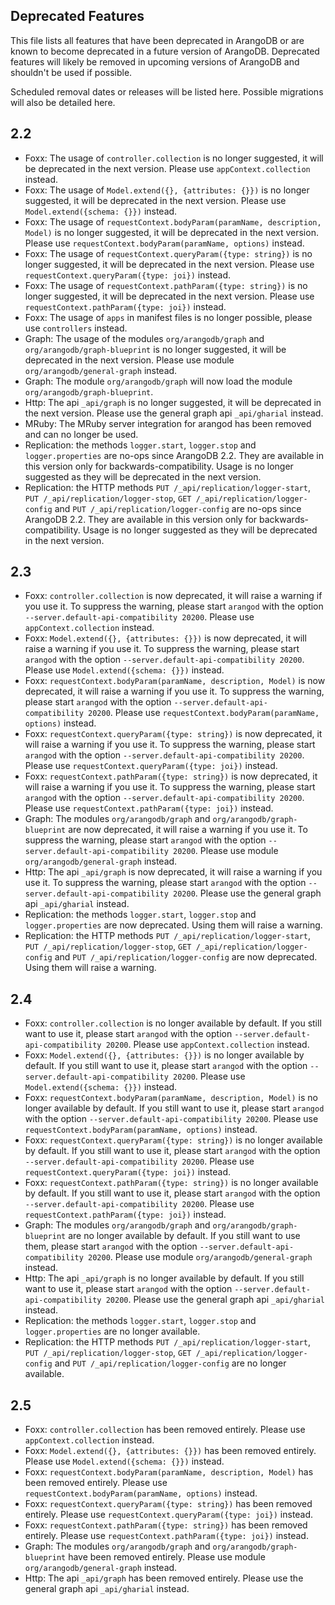 Deprecated Features
-------------------

This file lists all features that have been deprecated in ArangoDB
or are known to become deprecated in a future version of ArangoDB.
Deprecated features will likely be removed in upcoming versions of
ArangoDB and shouldn't be used if possible.

Scheduled removal dates or releases will be listed here. Possible 
migrations will also be detailed here.

## 2.2

* Foxx: The usage of `controller.collection` is no longer suggested, it will be deprecated in the next version. Please use `appContext.collection` instead.
* Foxx: The usage of `Model.extend({}, {attributes: {}})` is no longer suggested, it will be deprecated in the next version. Please use `Model.extend({schema: {}})` instead.
* Foxx: The usage of `requestContext.bodyParam(paramName, description, Model)` is no longer suggested, it will be deprecated in the next version. Please use `requestContext.bodyParam(paramName, options)` instead.
* Foxx: The usage of `requestContext.queryParam({type: string})` is no longer suggested, it will be deprecated in the next version. Please use `requestContext.queryParam({type: joi})` instead.
* Foxx: The usage of `requestContext.pathParam({type: string})` is no longer suggested, it will be deprecated in the next version. Please use `requestContext.pathParam({type: joi})` instead.
* Foxx: The usage of `apps` in manifest files is no longer possible, please use `controllers` instead.
* Graph: The usage of the modules `org/arangodb/graph` and `org/arangodb/graph-blueprint` is no longer suggested, it will be deprecated in the next version. Please use module `org/arangodb/general-graph` instead.
* Graph: The module `org/arangodb/graph` will now load the module `org/arangodb/graph-blueprint`.
* Http: The api `_api/graph` is no longer suggested, it will be deprecated in the next version. Please use the general graph api `_api/gharial` instead.
* MRuby: The MRuby server integration for arangod has been removed and can no longer be used.
* Replication: the methods `logger.start`, `logger.stop` and `logger.properties` are no-ops since ArangoDB 2.2. They are available in this version only for backwards-compatibility. Usage is no longer suggested as they will be deprecated in the next version.
* Replication: the HTTP methods `PUT /_api/replication/logger-start`, `PUT /_api/replication/logger-stop`, `GET /_api/replication/logger-config` and `PUT /_api/replication/logger-config` are no-ops since ArangoDB 2.2. They are available in this version only for backwards-compatibility. Usage is no longer suggested as they will be deprecated in the next version.

## 2.3

* Foxx: `controller.collection` is now deprecated, it will raise a warning if you use it. To suppress the warning, please start `arangod` with the option `--server.default-api-compatibility 20200`. Please use `appContext.collection` instead.
* Foxx: `Model.extend({}, {attributes: {}})`  is now deprecated, it will raise a warning if you use it. To suppress the warning, please start `arangod` with the option `--server.default-api-compatibility 20200`. Please use `Model.extend({schema: {}})` instead.
* Foxx: `requestContext.bodyParam(paramName, description, Model)` is now deprecated, it will raise a warning if you use it. To suppress the warning, please start `arangod` with the option `--server.default-api-compatibility 20200`. Please use `requestContext.bodyParam(paramName, options)` instead.
* Foxx: `requestContext.queryParam({type: string})` is now deprecated, it will raise a warning if you use it. To suppress the warning, please start `arangod` with the option `--server.default-api-compatibility 20200`. Please use `requestContext.queryParam({type: joi})` instead.
* Foxx: `requestContext.pathParam({type: string})` is now deprecated, it will raise a warning if you use it. To suppress the warning, please start `arangod` with the option `--server.default-api-compatibility 20200`. Please use `requestContext.pathParam({type: joi})` instead.
* Graph: The modules `org/arangodb/graph` and `org/arangodb/graph-blueprint` are now deprecated, it will raise a warning if you use it. To suppress the warning, please start `arangod` with the option `--server.default-api-compatibility 20200`. Please use module `org/arangodb/general-graph` instead.
* Http: The api `_api/graph` is now deprecated, it will raise a warning if you use it. To suppress the warning, please start `arangod` with the option `--server.default-api-compatibility 20200`. Please use the general graph api `_api/gharial` instead.
* Replication: the methods `logger.start`, `logger.stop` and `logger.properties` are now deprecated. Using them will raise a warning. 
* Replication: the HTTP methods `PUT /_api/replication/logger-start`, `PUT /_api/replication/logger-stop`, `GET /_api/replication/logger-config` and `PUT /_api/replication/logger-config` are now deprecated. Using them will raise a warning.

## 2.4

* Foxx: `controller.collection` is no longer available by default. If you still want to use it, please start `arangod` with the option `--server.default-api-compatibility 20200`. Please use `appContext.collection` instead.
* Foxx: `Model.extend({}, {attributes: {}})`  is no longer available by default. If you still want to use it, please start `arangod` with the option `--server.default-api-compatibility 20200`. Please use `Model.extend({schema: {}})` instead.
* Foxx: `requestContext.bodyParam(paramName, description, Model)` is no longer available by default. If you still want to use it, please start `arangod` with the option `--server.default-api-compatibility 20200`. Please use `requestContext.bodyParam(paramName, options)` instead.
* Foxx: `requestContext.queryParam({type: string})` is no longer available by default. If you still want to use it, please start `arangod` with the option `--server.default-api-compatibility 20200`. Please use `requestContext.queryParam({type: joi})` instead.
* Foxx: `requestContext.pathParam({type: string})` is no longer available by default. If you still want to use it, please start `arangod` with the option `--server.default-api-compatibility 20200`. Please use `requestContext.pathParam({type: joi})` instead.
* Graph: The modules `org/arangodb/graph` and `org/arangodb/graph-blueprint` are no longer available by default. If you still want to use them, please start `arangod` with the option `--server.default-api-compatibility 20200`. Please use module `org/arangodb/general-graph` instead.
* Http: The api `_api/graph` is no longer available by default. If you still want to use it, please start `arangod` with the option `--server.default-api-compatibility 20200`. Please use the general graph api `_api/gharial` instead.
* Replication: the methods `logger.start`, `logger.stop` and `logger.properties` are no longer available.
* Replication: the HTTP methods `PUT /_api/replication/logger-start`, `PUT /_api/replication/logger-stop`, `GET /_api/replication/logger-config` and `PUT /_api/replication/logger-config` are no longer available.

## 2.5

* Foxx: `controller.collection` has been removed entirely. Please use `appContext.collection` instead.
* Foxx: `Model.extend({}, {attributes: {}})`  has been removed entirely. Please use `Model.extend({schema: {}})` instead.
* Foxx: `requestContext.bodyParam(paramName, description, Model)` has been removed entirely. Please use `requestContext.bodyParam(paramName, options)` instead.
* Foxx: `requestContext.queryParam({type: string})` has been removed entirely. Please use `requestContext.queryParam({type: joi})` instead.
* Foxx: `requestContext.pathParam({type: string})` has been removed entirely. Please use `requestContext.pathParam({type: joi})` instead.
* Graph: The modules `org/arangodb/graph` and `org/arangodb/graph-blueprint` have been removed entirely. Please use module `org/arangodb/general-graph` instead.
* Http: The api `_api/graph` has been removed entirely. Please use the general graph api `_api/gharial` instead.
